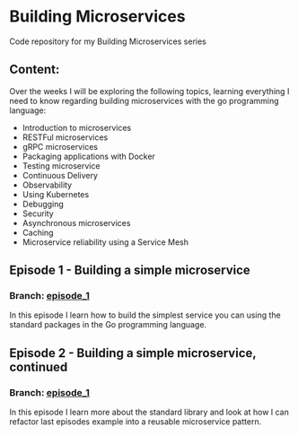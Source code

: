 # Building Microservices
Code repository for my Building Microservices series

## Content:
Over the weeks I will be exploring the following topics, learning everything I need to know regarding building microservices with the go programming language:

- Introduction to microservices
- RESTFul microservices
- gRPC microservices
- Packaging applications with Docker
- Testing microservice
- Continuous Delivery
- Observability
- Using Kubernetes
- Debugging
- Security
- Asynchronous microservices
- Caching
- Microservice reliability using a Service Mesh


## Episode 1 - Building a simple microservice

### Branch: [episode_1](https://github.com/jedrekdomanski/microservices/tree/episode-1)

In this episode I learn how to build the simplest service you can using the standard packages in the Go programming language.

## Episode 2 - Building a simple microservice, continued

### Branch: [episode_1](https://github.com/jedrekdomanski/microservices/tree/episode-2)

In this episode I learn more about the standard library and look at how I can refactor last episodes example into a reusable microservice pattern.
